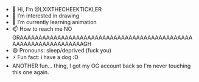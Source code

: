 - 👋 Hi, I’m @LXIXTHECHEEKTICKLER
- 👀 I’m interested in drawing
- 🌱 I’m currently learning animation
- 📫 How to reach me NO GRAAAAAAAAAAAAAAAAAAAAAAAAAAAAAAAAAAAAAAAAAAAAAAAAAAAAAAAAAAAAAAAAAGH
- 😄 Pronouns: sleep/deprived (fuck you)
- ⚡ Fun fact: i have a dog :D
- ANOTHER fun... thing, I got my OG account back so I'm never touching this one again.
